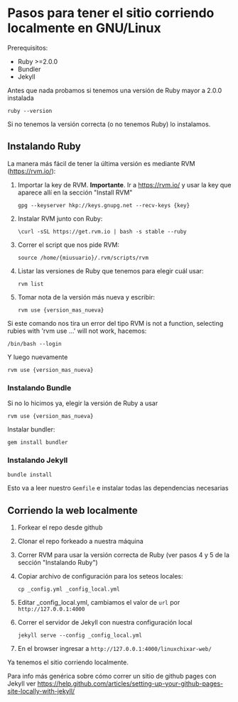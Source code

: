 # Pasos para tener el sitio corriendo localmente en GNU/Linux

Prerequisitos:
* Ruby >=2.0.0
* Bundler
* Jekyll

Antes que nada probamos si tenemos una versión de Ruby mayor a 2.0.0 instalada

    ruby --version
    
Si no tenemos la versión correcta (o no tenemos Ruby) lo instalamos.

## Instalando Ruby
La manera más fácil de tener la última versión es mediante RVM (https://rvm.io/):

1. Importar la key de RVM. **Importante**. Ir a https://rvm.io/ y usar la key que aparece allí en la sección "Install RVM" 

    ```gpg --keyserver hkp://keys.gnupg.net --recv-keys {key}```
2. Instalar RVM junto con Ruby:

    ```\curl -sSL https://get.rvm.io | bash -s stable --ruby```

3. Correr el script que nos pide RVM:
     
     ```source /home/{miusuario}/.rvm/scripts/rvm```


4. Listar las versiones de Ruby que tenemos para elegir cuál usar:
     
    ```rvm list```

5. Tomar nota de la versión más nueva y escribir:

    ```rvm use {version_mas_nueva}```


Si este comando nos tira un error del tipo RVM is not a function, selecting rubies with 'rvm use ...' will not work, hacemos:

    /bin/bash --login
    

Y luego nuevamente 

    rvm use {version_mas_nueva}
    

### Instalando Bundle
Si no lo hicimos ya, elegir la versión de Ruby a usar

    rvm use {version_mas_nueva}
    
Instalar bundler:

    gem install bundler
    
### Instalando Jekyll

    bundle install
    
Esto va a leer nuestro ```Gemfile``` e instalar todas las dependencias necesarias
    
## Corriendo la web localmente
 

1. Forkear el repo desde github

2. Clonar el repo forkeado a nuestra máquina

3. Correr RVM para usar la versión correcta de Ruby (ver pasos 4 y 5 de la sección "Instalando Ruby")

4. Copiar archivo de configuración para los seteos locales:

    ```cp _config.yml _config_local.yml```
    
    
5. Editar _config_local.yml, cambiamos el valor de ```url``` por ```http://127.0.0.1:4000```

6. Correr el servidor de Jekyll con nuestra configuración local

    
    ```jekyll serve --config _config_local.yml```
    
    
7. En el browser ingresar a ```http://127.0.0.1:4000/linuxchixar-web/```

Ya tenemos el sitio corriendo localmente.



Para info más genérica sobre cómo correr un sitio de github pages con Jekyll ver https://help.github.com/articles/setting-up-your-github-pages-site-locally-with-jekyll/
